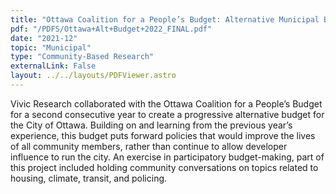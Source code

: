 ```yaml
---
title: "Ottawa Coalition for a People’s Budget: Alternative Municipal Budget 2022"
pdf: "/PDFS/Ottawa+Alt+Budget+2022_FINAL.pdf"
date: "2021-12"
topic: "Municipal"
type: "Community-Based Research"
externalLink: False
layout: ../../layouts/PDFViewer.astro
---
```


Vivic Research collaborated with the Ottawa Coalition for a People’s Budget for a second consecutive year to create a progressive alternative budget for the City of Ottawa. Building on and learning from the previous year’s experience, this budget puts forward policies that would improve the lives of all community members, rather than continue to allow developer influence to run the city. An exercise in participatory budget-making, part of this project included holding community conversations on topics related to housing, climate, transit, and policing. 
